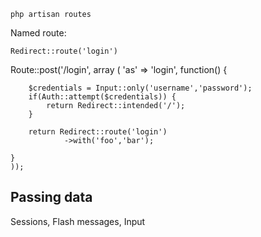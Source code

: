 	php artisan routes

Named route:

	Redirect::route('login')
	
	
Route::post('/login', array
	(
	'as' => 'login',
	function() {
	
		$credentials = Input::only('username','password');
		if(Auth::attempt($credentials)) {
			return Redirect::intended('/');
		}
		
		return Redirect::route('login')
	            ->with('foo','bar');
	
	}
	));
	
## Passing data

Sessions, Flash messages, Input